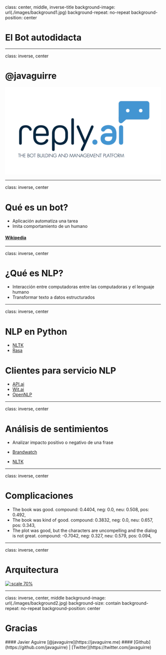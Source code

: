 class: center, middle, inverse-title
background-image: url(./images/background1.jpg)
background-repeat: no-repeat
background-position: center

# El Bot autodidacta

---

class: inverse, center

# @javaguirre

[![:scale 70%](./images/reply.png)](https://www.reply.ai)


---

class: inverse, center

# Qué es un bot?

* Aplicación automatiza una tarea
* Imita comportamiento de un humano

#### [Wikipedia](https://es.wikipedia.org/wiki/Bot)

---

class: inverse, center

# ¿Qué es NLP?

* Interacción entre computadoras entre las computadoras y el lenguaje humano
* Transformar texto a datos estructurados

---

class: inverse, center

# NLP en Python

* [NLTK](http://www.nltk.org/)
* [Rasa](https://rasa.ai/)

# Clientes para servicio NLP

* [API.ai](https://github.com/api-ai/api-ai-python)
* [Wit.ai](https://github.com/wit-ai/pywit)
* [OpenNLP](https://github.com/curzona/opennlp-python)


---

class: inverse, center

# Análisis de sentimientos

* Analizar impacto positivo o negativo de una frase

* [Brandwatch](https://www.brandwatch.com/blog/understanding-sentiment-analysis/)
* [NLTK](http://www.nltk.org/howto/sentiment.html)

---

class: inverse, center

# Complicaciones

* The book was good.
compound: 0.4404, neg: 0.0, neu: 0.508, pos: 0.492,
* The book was kind of good.
compound: 0.3832, neg: 0.0, neu: 0.657, pos: 0.343,
* The plot was good, but the characters are uncompelling and the dialog is not great.
compound: -0.7042, neg: 0.327, neu: 0.579, pos: 0.094,

---

class: inverse, center

# Arquitectura

[![:scale 70%](./images/architecture.png)]()

---

class: inverse, center, middle
background-image: url(./images/background2.jpg)
background-size: contain
background-repeat: no-repeat
background-position: center

# Gracias
<p class="clear"></p>
#### Javier Aguirre [@javaguirre](https://javaguirre.me)
#### [Github](https://github.com/javaguirre) | [Twitter](https://twitter.com/javaguirre)
